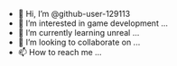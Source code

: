 - 👋 Hi, I’m @github-user-129113
- 👀 I’m interested in game development ...
- 🌱 I’m currently learning unreal ...
- 💞️ I’m looking to collaborate on ...
- 📫 How to reach me ...

<!---
github-user-129113/github-user-129113 is a ✨ special ✨ repository because its `README.md` (this file) appears on your GitHub profile.
You can click the Preview link to take a look at your changes.
--->
